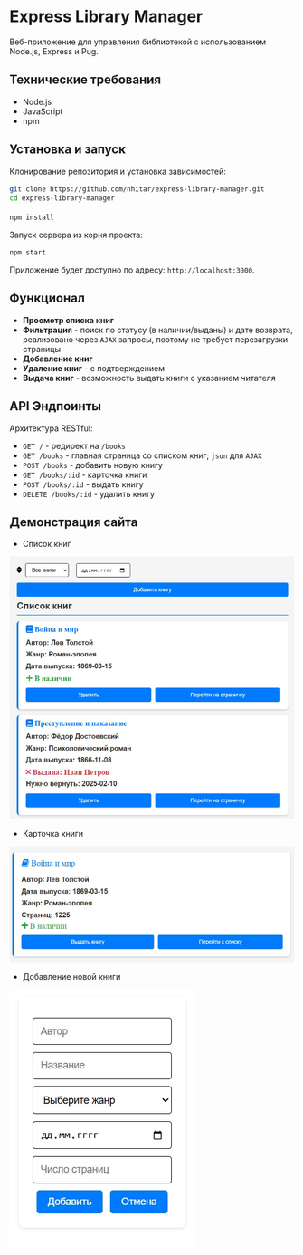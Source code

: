 # Express Library Manager

Веб-приложение для управления библиотекой с использованием Node.js, Express и Pug.

## Технические требования

- Node.js
- JavaScript
- npm

## Установка и запуск

Клонирование репозитория и установка зависимостей:

```bash
git clone https://github.com/nhitar/express-library-manager.git
cd express-library-manager

npm install
```

Запуск сервера из корня проекта:

```bash
npm start
```

Приложение будет доступно по адресу: `http://localhost:3000`.

## Функционал

- **Просмотр списка книг**
- **Фильтрация** - поиск по статусу (в наличии/выданы) и дате возврата, реализовано через `AJAX` запросы, поэтому не требует перезагрузки страницы
- **Добавление книг**
- **Удаление книг** - с подтверждением
- **Выдача книг** - возможность выдать книги с указанием читателя

## API Эндпоинты

Архитектура RESTful:

- `GET /` - редирект на `/books`
- `GET /books` - главная страница со списком книг; `json` для `AJAX`
- `POST /books` - добавить новую книгу
- `GET /books/:id` - карточка книги
- `POST /books/:id` - выдать книгу
- `DELETE /books/:id` - удалить книгу

## Демонстрация сайта

- Список книг

![Список книг](docs/images/books-list.jpg)

- Карточка книги

![Карточка книги](docs/images/book-card.jpg)

- Добавление новой книги

![Добавление новой книги](docs/images/new-book-dialog.jpg)
